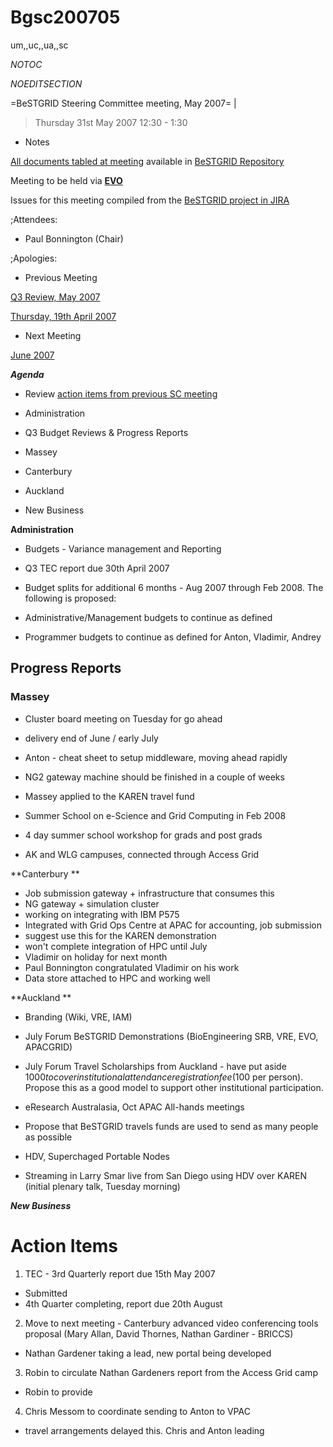 # Bgsc200705

um,,uc,,ua,,sc

_*NOTOC*_

_*NOEDITSECTION*_

=BeSTGRID Steering Committee meeting, May 2007= |

>  Thursday 31st May 2007
>  12:30 - 1:30

- Notes

[All documents tabled at meeting](https://support.csi.ac.nz/svn/bestgrid/community/sc/200705/) available in [BeSTGRID Repository](https://support.csi.ac.nz/svn/bestgrid/)

Meeting to be held via **[EVO](http://nextgen-caltech.cern.ch/evoGate/)**

Issues for this meeting compiled from the [BeSTGRID project in JIRA](http://support.csi.ac.nz:8080/browse/BG)

;Attendees:
- Paul Bonnington (Chair)

;Apologies:

- Previous Meeting

[Q3 Review, May 2007](/wiki/spaces/BeSTGRID/pages/3816951004)

[Thursday, 19th April 2007](/wiki/spaces/BeSTGRID/pages/3816951026)
- Next Meeting

[June 2007](https://reannz.atlassian.net/wiki/pages/createpage.action?spaceKey=BeSTGRID&title=Bgsc200706&linkCreation=true&fromPageId=3816950532)

***Agenda***
- Review [action items from previous SC meeting](/wiki/spaces/BeSTGRID/pages/3816951026#Bgsc200704-ActionItems)
- Administration
- Q3 Budget Reviews & Progress Reports
	
- Massey
- Canterbury
- Auckland
- New Business

**Administration**
- Budgets - Variance management and Reporting
- Q3 TEC report due 30th April 2007
- Budget splits for additional 6 months - Aug 2007 through Feb 2008. The following is proposed:
	
- Administrative/Management budgets to continue as defined
- Programmer budgets to continue as defined for Anton, Vladimir, Andrey

## Progress Reports

### Massey 

- Cluster board meeting on Tuesday for go ahead
	
- delivery end of June / early July
- Anton - cheat sheet to setup middleware, moving ahead rapidly
	
- NG2 gateway machine should be finished in a couple of weeks
- Massey applied to the KAREN travel fund
	
- Summer School on e-Science and Grid Computing in Feb 2008
- 4 day summer school workshop for grads and post grads
- AK and WLG campuses, connected through Access Grid

**Canterbury **
- Job submission gateway + infrastructure that consumes this
- NG gateway + simulation cluster
- working on integrating with IBM P575
- Integrated with Grid Ops Centre at APAC for accounting, job submission
- suggest use this for the KAREN demonstration
- won't complete integration of HPC until July
- Vladimir on holiday for next month
- Paul Bonnington congratulated Vladimir on his work
- Data store attached to HPC and working well

**Auckland **
- Branding (Wiki, VRE, IAM)
- July Forum BeSTGRID Demonstrations (BioEngineering SRB, VRE, EVO, APACGRID)
- July Forum Travel Scholarships from Auckland - have put aside $1000 to cover institutional attendance registration fee ($100 per person). Propose this as a good model to support other institutional participation.
- eResearch Australasia, Oct APAC All-hands meetings
	
- Propose that BeSTGRID travels funds are used to send as many people as possible
- HDV, Superchaged Portable Nodes
	
- Streaming in Larry Smar live from San Diego using HDV over KAREN (initial plenary talk, Tuesday morning)

***New Business***

# Action Items

1. TEC - 3rd Quarterly report due 15th May 2007
	
- Submitted
- 4th Quarter completing, report due 20th August
2. Move to next meeting - Canterbury advanced video conferencing tools proposal (Mary Allan, David Thornes, Nathan Gardiner - BRICCS)
	
- Nathan Gardener taking a lead, new portal being developed
3. Robin to circulate Nathan Gardeners report from the Access Grid camp
	
- Robin to provide
4. Chris Messom to coordinate sending to Anton to VPAC
	
- travel arrangements delayed this. Chris and Anton leading
